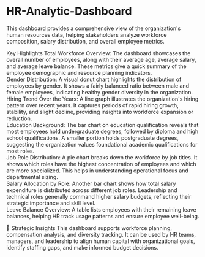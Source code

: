 # HR-Analytic-Dashboard
This dashboard provides a comprehensive view of the organization's human resources data, helping stakeholders analyze workforce composition, salary distribution, and overall employee metrics.

Key Highlights
Total Workforce Overview: The dashboard showcases the overall number of employees, along with their average age, average salary, and average leave balance. These metrics give a quick summary of the employee demographic and resource planning indicators.<br/>
Gender Distribution: A visual donut chart highlights the distribution of employees by gender. It shows a fairly balanced ratio between male and female employees, indicating healthy gender diversity in the organization.<br/>
Hiring Trend Over the Years: A line graph illustrates the organization's hiring pattern over recent years. It captures periods of rapid hiring growth, stability, and slight decline, providing insights into workforce expansion or reduction.<br/>
Education Background: The bar chart on education qualification reveals that most employees hold undergraduate degrees, followed by diploma and high school qualifications. A smaller portion holds postgraduate degrees, suggesting the organization values foundational academic qualifications for most roles.<br/>
Job Role Distribution: A pie chart breaks down the workforce by job titles. It shows which roles have the highest concentration of employees and which are more specialized. This helps in understanding operational focus and departmental sizing.<br/>
Salary Allocation by Role: Another bar chart shows how total salary expenditure is distributed across different job roles. Leadership and technical roles generally command higher salary budgets, reflecting their strategic importance and skill level.<br/>
Leave Balance Overview: A table lists employees with their remaining leave balances, helping HR track usage patterns and ensure employee well-being.<br/>

🧩 Strategic Insights
This dashboard supports workforce planning, compensation analysis, and diversity tracking. It can be used by HR teams, managers, and leadership to align human capital with organizational goals, identify staffing gaps, and make informed budget decisions.
